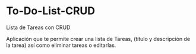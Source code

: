 # To-Do-List-CRUD
Lista de Tareas con CRUD

Aplicación que te permite crear una lista de Tareas, (título y descripción de la tarea) así como eliminar tareas o editarlas.
